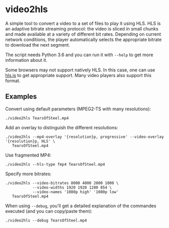 # video2hls

A simple tool to convert a video to a set of files to play it using
HLS. HLS is an adaptive bitrate streaming protocol: the video is
sliced in small chunks and made available at a variety of different
bit rates. Depending on current network conditions, the player
automatically selects the appropriate bitrate to download the next
segment.

The script needs Python 3.6 and you can run it with `--help` to get
more information about it.

Some browsers may not support natively HLS. In this case, one can use
[hls.js][] to get appropriate support. Many video players also support
this format.

[hls.js]: https://github.com/video-dev/hls.js/

## Examples

Convert using default parameters (MPEG2-TS with many resolutions):

    ./video2hls TearsOfSteel.mp4

Add an overlay to distinguish the different resolutions:

    ./video2hls --mp4-overlay '{resolution}p, progressive' --video-overlay '{resolution}p, HLS' \
       TearsOfSteel.mp4

Use fragmented MP4:

    ./video2hls --hls-type fmp4 TearsOfSteel.mp4

Specify more bitrates:

    ./video2hls --video-bitrates 8000 4000 2000 1000 \
                --video-widths 1920 1920 1280 854 \
                --video-names '1080p high' '1080p low'
       TearsOfSteel.mp4

When using `--debug`, you'll get a detailed explanation of the
commandes executed (and you can copy/paste them):

    ./video2hls --debug TearsOfSteel.mp4
